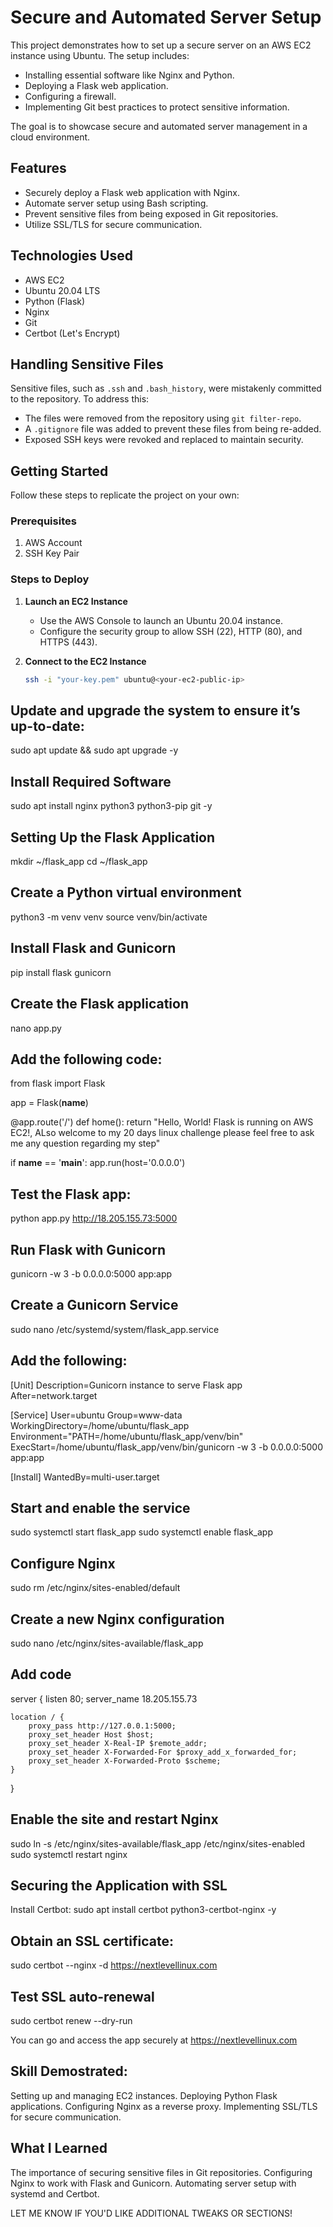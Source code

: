 # Secure and Automated Server Setup
This project demonstrates how to set up a secure server on an AWS EC2 instance using Ubuntu. The setup includes:
- Installing essential software like Nginx and Python.
- Deploying a Flask web application.
- Configuring a firewall.
- Implementing Git best practices to protect sensitive information.

The goal is to showcase secure and automated server management in a cloud environment.
## Features
- Securely deploy a Flask web application with Nginx.
- Automate server setup using Bash scripting.
- Prevent sensitive files from being exposed in Git repositories.
- Utilize SSL/TLS for secure communication.
## Technologies Used
- AWS EC2
- Ubuntu 20.04 LTS
- Python (Flask)
- Nginx
- Git
- Certbot (Let's Encrypt)
## Handling Sensitive Files
Sensitive files, such as `.ssh` and `.bash_history`, were mistakenly committed to the repository. To address this:
- The files were removed from the repository using `git filter-repo`.
- A `.gitignore` file was added to prevent these files from being re-added.
- Exposed SSH keys were revoked and replaced to maintain security.
## Getting Started
Follow these steps to replicate the project on your own:

### Prerequisites
1. AWS Account
2. SSH Key Pair


### Steps to Deploy
1. **Launch an EC2 Instance**
   - Use the AWS Console to launch an Ubuntu 20.04 instance.
   - Configure the security group to allow SSH (22), HTTP (80), and HTTPS (443).

2. **Connect to the EC2 Instance**
   ```bash
   ssh -i "your-key.pem" ubuntu@<your-ec2-public-ip>
   
 ## Update and upgrade the system to ensure it’s up-to-date:  
sudo apt update && sudo apt upgrade -y
 ## Install Required Software
sudo apt install nginx python3 python3-pip git -y

## Setting Up the Flask Application
mkdir ~/flask_app
cd ~/flask_app

## Create a Python virtual environment
python3 -m venv venv
source venv/bin/activate
## Install Flask and Gunicorn
pip install flask gunicorn
## Create the Flask application
nano app.py
## Add the following code:
from flask import Flask

app = Flask(__name__)

@app.route('/')
def home():
    return "Hello, World! Flask is running on AWS EC2!, ALso welcome to my 20 days linux challenge please feel free to ask me any question regarding my step"

if __name__ == '__main__':
    app.run(host='0.0.0.0')

## Test the Flask app:
python app.py
http://18.205.155.73:5000

## Run Flask with Gunicorn
gunicorn -w 3 -b 0.0.0.0:5000 app:app

## Create a Gunicorn Service
sudo nano /etc/systemd/system/flask_app.service

## Add the following:

[Unit]
Description=Gunicorn instance to serve Flask app
After=network.target

[Service]
User=ubuntu
Group=www-data
WorkingDirectory=/home/ubuntu/flask_app
Environment="PATH=/home/ubuntu/flask_app/venv/bin"
ExecStart=/home/ubuntu/flask_app/venv/bin/gunicorn -w 3 -b 0.0.0.0:5000 app:app

[Install]
WantedBy=multi-user.target

## Start and enable the service

sudo systemctl start flask_app
sudo systemctl enable flask_app

## Configure Nginx
sudo rm /etc/nginx/sites-enabled/default
## Create a new Nginx configuration
sudo nano /etc/nginx/sites-available/flask_app

## Add code

server {
    listen 80;
    server_name 18.205.155.73

    location / {
        proxy_pass http://127.0.0.1:5000;
        proxy_set_header Host $host;
        proxy_set_header X-Real-IP $remote_addr;
        proxy_set_header X-Forwarded-For $proxy_add_x_forwarded_for;
        proxy_set_header X-Forwarded-Proto $scheme;
    }
}
## Enable the site and restart Nginx
sudo ln -s /etc/nginx/sites-available/flask_app /etc/nginx/sites-enabled
sudo systemctl restart nginx

## Securing the Application with SSL
Install Certbot:
sudo apt install certbot python3-certbot-nginx -y
## Obtain an SSL certificate:
sudo certbot --nginx -d https://nextlevellinux.com

## Test SSL auto-renewal
sudo certbot renew --dry-run

You can go and access the app securely at https://nextlevellinux.com


## Skill Demostrated: 

Setting up and managing EC2 instances.
Deploying Python Flask applications.
Configuring Nginx as a reverse proxy.
Implementing SSL/TLS for secure communication.

## What I Learned

The importance of securing sensitive files in Git repositories.
Configuring Nginx to work with Flask and Gunicorn.
Automating server setup with systemd and Certbot.

LET ME KNOW IF YOU'D LIKE ADDITIONAL TWEAKS OR SECTIONS!






